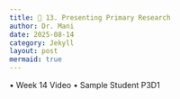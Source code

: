 ```yaml
---
title: 📃 13. Presenting Primary Research
author: Dr. Mani
date: 2025-08-14
category: Jekyll
layout: post
mermaid: true
---
```



•	Week 14 Video
•	Sample Student P3D1
